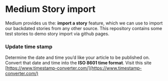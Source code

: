 # Medium Story import
Medium provides us the: **import a story** feature, which we can use to import our backdated stories from any other source.
This repository contains some test stories to demo story import via github pages.

### Update time stamp
Determine the date and time you’d like your article to be published on. Convert that date and time into the **ISO 8601 time format**. Visit this site [https://www.timestamp-converter.com/](https://www.timestamp-converter.com/)

